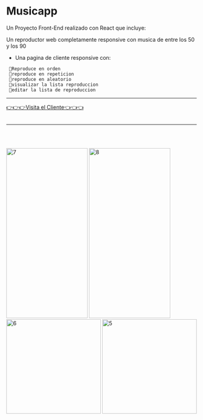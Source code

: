 # Musicapp

Un Proyecto Front-End realizado con React que incluye:

Un reproductor web completamente responsive con musica de entre los 50 y los 90


 - Una pagina de cliente responsive con:
 ~~~
  🔸Reproduce en orden
  🔸reproduce en repeticion 
  🔸reproduce en aleatorio
  🔸visualizar la lista reproduccion
  🔸editar la lista de reproduccion
~~~

____________________

<a href="https://musicapp-puce.vercel.app" target="blank">
 👉👉👉Visita el Cliente👈👈👈
</a>
  <br></br>

____________________


<br></br>
 <div>
  <img src="./assets/cel.jpg" alt="7"  height="450" width="215"/>
  <img src="./assets/cel2.jpg" alt="8"  height="450" width="215"/>
  <img src="./assets/Captura de pantalla (124).png" alt="6" height="250" />
  <img src="./assets/Captura de pantalla (125).png" alt="5" height="250" />
</div>
